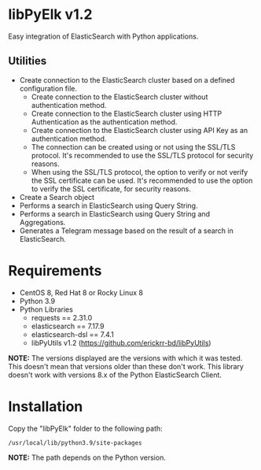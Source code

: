 # libPyElk v1.2

Easy integration of ElasticSearch with Python applications.

## Utilities
- Create connection to the ElasticSearch cluster based on a defined configuration file.
  - Create connection to the ElasticSearch cluster without authentication method.
  - Create connection to the ElasticSearch cluster using HTTP Authentication as the authentication method.
  - Create connection to the ElasticSearch cluster using API Key as an authentication method.
  - The connection can be created using or not using the SSL/TLS protocol. It's recommended to use the SSL/TLS protocol for security reasons.
  - When using the SSL/TLS protocol, the option to verify or not verify the SSL certificate can be used. It's recommended to use the option to verify the SSL certificate, for security reasons.
- Create a Search object
- Performs a search in ElasticSearch using Query String.
- Performs a search in ElasticSearch using Query String and Aggregations.
- Generates a Telegram message based on the result of a search in ElasticSearch.

# Requirements
- CentOS 8, Red Hat 8 or Rocky Linux 8
- Python 3.9
- Python Libraries
  - requests == 2.31.0
  - elasticsearch == 7.17.9
  - elasticsearch-dsl == 7.4.1
  - libPyUtils v1.2 (https://github.com/erickrr-bd/libPyUtils)
    
**NOTE:** The versions displayed are the versions with which it was tested. This doesn't mean that versions older than these don't work. This library doesn't work with versions 8.x of the Python ElasticSearch Client.

# Installation

Copy the "libPyElk" folder to the following path:

`/usr/local/lib/python3.9/site-packages`

**NOTE:** The path depends on the Python version.
